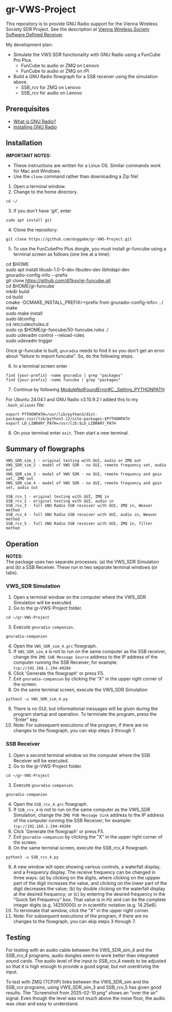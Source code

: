 # gr-VWS-Project

This repository is to provide GNU Radio support for the Vienna Wireless Society SDR Project. See the description at [Vienna Wireless Society Software Defined Receiver](https://github.com/KI3P/VWS-SDR/?tab=readme-ov-file#vienna-wireless-society-software-defined-receiver-vws-sdr).

My development plan:  
* Simulate the VWS SDR functionality with GNU Radio using a FunCube Pro Plus.  
  - FunCube to audio or ZMQ on Lenovo  
  - FunCube to audio or ZMQ on rPi  
* Build a GNU Radio flowgraph for a SSB receiver using the simulation above.  
  - SSB_rcv for ZMQ on Lenovo  
  - SSB_rcv for audio on Lenovo  

## Prerequisites

* [What is GNU Radio?](https://wiki.gnuradio.org/index.php/What_is_GNU_Radio%3F)  
* [Installing GNU Radio](https://wiki.gnuradio.org/index.php/InstallingGR)  

## Installation
**IMPORTANT NOTES:**

* These instructions are written for a Linux OS. Similar commands work for Mac and Windows.
* Use the `clone` command rather than downloading a Zip file!

1. Open a terminal window.
2. Change to the home directory.  
```
cd ~/  
```
3. If you don't have 'git', enter  
```
sudo apt install git  
```
4. Clone the repository:  
```
git clone https://github.com/duggabe/gr-VWS-Project.git
```
5. To use the FunCubePro Plus dongle, you must install gr-funcube using a terminal screen as follows (one line at a time):  

  cd $HOME  
  sudo apt install libusb-1.0-0-dev libudev-dev libhidapi-dev  
  gnuradio-config-info --prefix  
  git clone https://github.com/dl1ksv/gr-funcube.git  
  cd $HOME/gr-funcube  
  mkdir build  
  cd build  
  cmake -DCMAKE_INSTALL_PREFIX=\<prefix from gnuradio-config-info\> ../  
  make  
  sudo make install  
  sudo ldconfig  
  cd /etc/udev/rules.d  
  sudo cp $HOME/gr-funcube/50-funcube.rules ./  
  sudo udevadm control --reload-rules  
  sudo udevadm trigger  

Once gr-funcube is built, `gnuradio` needs to find it so you don't get an error about "failure to import funcube". So, do the following steps.

6. In a terminal screen enter  
```
find {your-prefix} -name gnuradio | grep "packages"  
find {your-prefix} -name funcube | grep "packages"  
```
7. Continue by following [ModuleNotFoundError#C._Setting_PYTHONPATH](https://wiki.gnuradio.org/index.php/ModuleNotFoundError#C%2E_Setting_PYTHONPATH)

For Ubuntu 24.04.1 and GNU Radio v3.10.9.2 I added this to my `.bash_aliases` file:
```
export PYTHONPATH=/usr/lib/python3/dist-packages:/usr/lib/python3.12/site-packages:$PYTHONPATH
export LD_LIBRARY_PATH=/usr/lib:$LD_LIBRARY_PATH
```

8. On your terminal enter `exit`. Then start a new terminal.

## Summary of flowgraphs

```
VWS_SDR_sim_1 - original testing with GUI, audio or ZMQ out
VWS_SDR_sim_2 - model of VWS SDR - no GUI, remote frequency set, audio out
VWS_SDR_sim_3 - model of VWS SDR - no GUI, remote frequency and gain set, ZMQ out
VWS_SDR_sim_4 - model of VWS SDR - no GUI, remote frequency and gain set, audio out

SSB_rcv_1 - original testing with GUI, ZMQ in
SSB_rcv_2 - original testing with GUI, audio in
SSB_rcv_3 - full GNU Radio SSB receiver with GUI, ZMQ in, Weaver method
SSB_rcv_4 - full GNU Radio SSB receiver with GUI, audio in, Weaver method
SSB_rcv_5 - full GNU Radio SSB receiver with GUI, ZMQ in, filter method
```

## Operation
**NOTES:**  
The package uses two separate processes: (a) the VWS_SDR Simulation and (b) a SSB Receiver. These run in two separate terminal windows (or tabs).

### VWS_SDR Simulation

1. Open a terminal window on the computer where the VWS_SDR Simulation will be executed.
2. Go to the gr-VWS-Project folder.  
```
cd ~/gr-VWS-Project
```
3. Execute `gnuradio-companion`.  
```
gnuradio-companion
```
4. Open the `VWS_SDR_sim_4.grc` flowgraph.
5. If `VWS_SDR_sim_4` is not to run on the same computer as the SSB receiver, change the `ZMQ SUB Message Source` address to the IP address of the computer running the SSB Receiver; for example: `tcp://192.168.1.194:49204`
6. Click 'Generate the flowgraph' or press F5.
7. Exit `gnuradio-companion` by clicking the "X" in the upper right corner of the screen.
8. On the same terminal screen, execute the VWS_SDR Simulation  
```
python3 -u VWS_SDR_sim_4.py
```
9. There is no GUI, but informational messages will be given during the program startup and operation. To terminate the program, press the "Enter" key.
10. Note: For subsequent executions of the program, if there are no changes to the flowgraph, you can skip steps 3 through 7.

### SSB Receiver

1. Open a second terminal window on the computer where the SSB Receiver will be executed.
2. Go to the gr-VWS-Project folder.  
```
cd ~/gr-VWS-Project
```
3. Execute `gnuradio-companion`.  
```
gnuradio-companion
```
4. Open the `SSB_rcv_4.grc` flowgraph.
5. If `SSB_rcv_4` is not to run on the same computer as the VWS_SDR Simulation, change the `ZMQ PUB Message Sink` address to the IP address of the computer running the SSB Receiver; for example: `tcp://192.168.1.194:49204`
6. Click 'Generate the flowgraph' or press F5.
7. Exit `gnuradio-companion` by clicking the "X" in the upper right corner of the screen.
8. On the same terminal screen, execute the SSB_rcv_4 flowgraph. 
```
python3 -u SSB_rcv_4.py
```
9. A new window will open showing various controls, a waterfall display, and a Frequency display. The receive frequency can be changed in three ways: (a) by clicking on the digits, where clicking on the uppper part of the digit increases the value, and clicking on the lower part of the digit decreases the value; (b) by double clicking on the waterfall display at the desired frequency; or (c) by entering the desired frequency in the "Quick Set Frequency" box. That value is in Hz and can be the complete integer digits (e.g. 14250000) or in scientific notation (e.g. 14.25e6).
10. To terminate that window, click the "X" in the upper right corner.
11. Note: For subsequent executions of the program, if there are no changes to the flowgraph, you can skip steps 3 through 7.

## Testing

For testing with an audio cable between the VWS_SDR_sim_4 and the SSB_rcv_4 programs, audio dongles seem to work better than integrated sound cards. The audio level of the input to SSB_rcv_4 needs to be adjusted so that it is high enough to provide a good signal, but not overdriving the input.

To test with ZMQ (TCP/IP) links between the VWS_SDR_sim and the SSB_rcv programs, using VWS_SDR_sim_3 and SSB_rcv_5 has given good results. The "Screenshot from 2025-02-10.png" shows an "over the air" signal. Even though the level was not much above the noise floor, the audio was clear and easy to understand.




